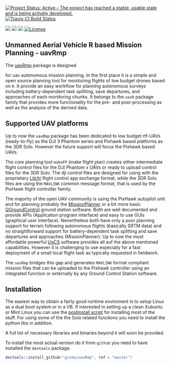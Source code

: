 [![Project Status: Active – The project has reached a stable, usable state and is being actively developed.](http://www.repostatus.org/badges/latest/active.svg)](http://www.repostatus.org/#active) 
[![Travis-CI Build Status](https://travis-ci.org/gisma/uavRmp.svg?branch=master)](https://travis-ci.org/gisma/uavRmp)

![](https://cranlogs.r-pkg.org/badges/grand-total/uavRmp?color=green)
![](https://cranlogs.r-pkg.org/badges/uavRmp?color=green)
![](https://cranlogs.r-pkg.org/badges/last-week/uavRmp?color=green)
[![License](https://img.shields.io/badge/license-GPL%20%28%3E=%203%29-lightgrey.svg?style=flat)](http://www.gnu.org/licenses/gpl-3.0.html)



## Unmanned Aerial Vehicle R based Mission Planning - uavRmp 
The [uavRmp](https://github.com/gisma/uavRmp) package is designed 

for uav autonomous mission planning. In the first place it is a simple and open source planning tool for monitoring flights of low budget drones based on ```R```. It provide an easy workflow for planning autonomous 
surveys including battery-dependent task splitting, save departures, and approaches of each monitoring chunks. It belongs to the ```uavR``` package family that provides more functionality for the pre- and post-processing as well as the analysis of the derived data.

## Supported UAV platforms

Up to now the ```uavRmp``` package has been dedicated to low budget rtf-UAVs (ready-to-fly) as the DJI 3 Phantom series and Pixhawk based platforms as the 3DR Solo. However the future support will focus the Pixhawk based UAVs.

The core planning tool ```makeFP``` (make flight plan) creates either intermediate flight control files for the DJI Phantom x UAVs or ready to upload control files for the 3DR Solo. The dji control files are designed for using with the proprietary [Litchi](https://flylitchi.com/) flight control app exchange format, while the 3DR Solo files are using the ```MAVLINK``` common message format, that is used by the PixHawk flight controller family.

The majority of the open UAV community is using the PixHawk autopilot unit and for planning probably the [MissionPlanner](http://ardupilot.org/planner/) or a bit more basic [QGroundControl](http://qgroundcontrol.com/) ground station software. Both are well documented and provide APIs (Application program interface) and easy to use GUIs (graphical user interface). Nevertheless both have only a poor planning support for terrain following autonomous flights (basically SRTM data) and no straightforward support for battery-dependent task splitting and save departures and approaches (MissionPlanner). Up to now the most affordable powerful [UgCS](https://www.ugcs.com/) software provides all auf the above mentioned capabilities. However it is challenging to use especially for a fast deployment of a small local flight task as typically requested in fieldwork.

The ```uavRmp``` bridges this gap  and  generates  ```MAVLINK``` format compliant mission files that can be uploaded to the Pixhawk controller using an integrated function or externally by any Ground Control Station software.


## Installation

The easiest way to obtain a fairly good runtime enviroment is to setup Linux as a dual boot system or in a VB. If interested in setting up a clean Xubuntu or Mint Linux you can use the  [postinstall script](http://giswerk.org/doku.php?do=export_code&id=tutorials:softgis:xubuntu:xubuntugis&codeblock=0setup) for installing most of the stuff. For using some of the the Solo related functions you need to install the python libs in addition.

A full list of necessary libraries and binaries beyond ```R``` will soon be provided.

To install the most actual version do it from ```github```  you need to have installed the ```devtools``` package.

```S
devtools::install_github("gisma/uavRmp", ref = "master")
```

